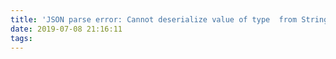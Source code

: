 ```yaml
---
title: 'JSON parse error: Cannot deserialize value of type  from String'
date: 2019-07-08 21:16:11
tags:
---
```


